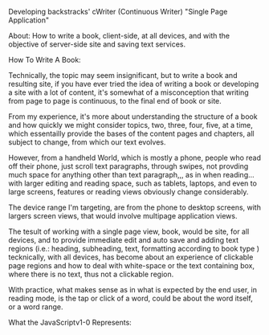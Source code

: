Developing backstracks'
cWriter (Continuous Writer) "Single Page Application"

About: How to write a book, client-side, at all devices, and with the objective of server-side site and saving text services.

How To Write A Book:

Technically, the topic may seem insignificant, but to write a book and resulting site, if you have ever tried the idea of writing a book or developing a site with a lot of content, it's somewhat of a misconception that writing from page to page is continuous, to the final end of book or site.

From my experience, it's more about understanding the structure of a book and how quickly we might consider topics, two, three, four, five, at a time, which essentailly provide the bases of the content pages and chapters, all subject to change, from which our text evolves.

However, from a handheld World, which is mostly a phone, people who read off their phone, just scroll text paragraphs, through swipes, not provding much space for anything other than text paragraph,,, as in when reading... with larger editing and reading space, such as tablets, laptops, and even to large screens, features or reading views obviously change considerably.

The device range I'm targeting, are from the phone to desktop screens, with largers screen views, that would involve multipage application views.

The tesult of working with a single page view, book, would be site, for all devices, and to provide immediate edit and auto save and adding text regions (i.e.: heading, subheading, text, formatting according to book type ) tecknically, with all devices, has become about an experience of clickable page regions and how to deal with white-space or the text containing box, where there is no text, thus not a clickable region.

With practice, what makes sense as in what is expected by the end user, in reading mode, is the tap or click of a word, could be about the word itself, or a word range.

What the JavaScriptv1-0 Represents:





